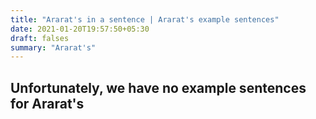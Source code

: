 ```yaml
---
title: "Ararat's in a sentence | Ararat's example sentences"
date: 2021-01-20T19:57:50+05:30
draft: falses
summary: "Ararat's"
---
```

## Unfortunately, we have no example sentences for Ararat's                 
